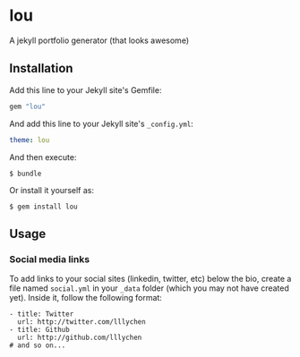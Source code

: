 # lou
A jekyll portfolio generator (that looks awesome)

## Installation
Add this line to your Jekyll site's Gemfile:

```ruby
gem "lou"
```

And add this line to your Jekyll site's `_config.yml`:

```yaml
theme: lou
```

And then execute:

    $ bundle

Or install it yourself as:

    $ gem install lou

## Usage
### Social media links
To add links to your social sites (linkedin, twitter, etc) below the bio, create a file named `social.yml` in your `_data` folder (which you may not have created yet). Inside it, follow the following format:

```
- title: Twitter
  url: http://twitter.com/lllychen
- title: Github
  url: http://github.com/lllychen
# and so on...
```
